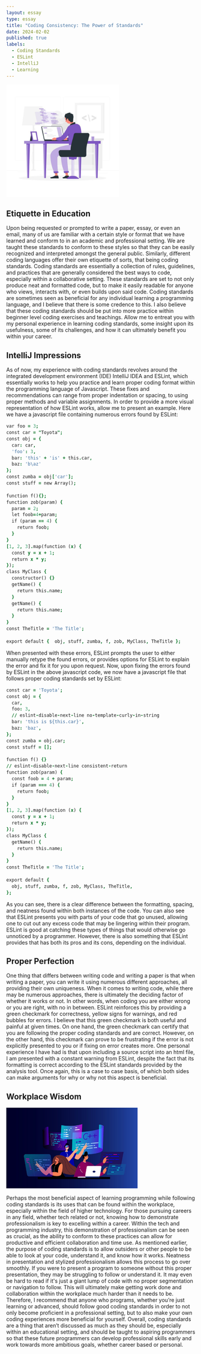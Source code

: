 ```yaml
---
layout: essay
type: essay
title: "Coding Consistency: The Power of Standards"
date: 2024-02-02
published: true
labels:
  - Coding Standards
  - ESLint
  - IntelliJ
  - Learning
---
```


<img width="300px" 
     class="rounded float-start pe-4" 
     src="../img/consistency/sitcode.jpeg" >

## Etiquette in Education

Upon being requested or prompted to write a paper, essay, or even an email, many of us are familiar with a certain style or format that we have learned and conform to in an academic and professional setting. We are taught these standards to conform to these styles so that they can be easily recognized and interpreted amongst the general public. Similarly, different coding languages offer their own etiquette of sorts, that being coding standards. Coding standards are essentially a collection of rules, guidelines, and practices that are generally considered the best ways to code, especially within a collaborative setting. These standards are set to not only produce neat and formatted code, but to make it easily readable for anyone who views, interacts with, or even builds upon said code. Coding standards are sometimes seen as beneficial for any individual learning a programming language, and I believe that there is some credence to this. I also believe that these coding standards should be put into more practice within beginner level coding exercises and teachings. Allow me to entreat you with my personal experience in learning coding standards, some insight upon its usefulness, some of its challenges, and how it can ultimately benefit you within your career.

## IntelliJ Impressions

As of now, my experience with coding standards revolves around the integrated development environment (IDE) IntelliJ IDEA and ESLint, which essentially works to help you practice and learn proper coding format within the programming language of Javascript. These fixes and recommendations can range from proper indentation or spacing, to using proper methods and variable assignments. In order to provide a more visual representation of how ESLint works, allow me to present an example. Here we have a javascript file containing numerous errors found by ESLint:
```j
var foo = 3;
const car = "Toyota";
const obj = {
  car: car,
  'foo': 3,
  bar: 'this' + 'is' + this.car,
  baz: 'b\az'
};
const zumba = obj['car'];
const stuff = new Array();

function f(){};
function zob(param) {
  param = 2;
  let foob=4+param;
  if (param == 4) {
    return foob;
  }
}
[1, 2, 3].map(function (x) {
  const y = x + 1;
  return x * y;
});
class MyClass {
  constructor() {}
  getName() {
    return this.name;
  }
  getName() {
    return this.name;
  }
}
const TheTitle = 'The Title';

export default {  obj, stuff, zumba, f, zob, MyClass, TheTitle };
```

When presented with these errors, ESLint prompts the user to either manually retype the found errors, or provides options for ESLint to explain the error and fix it for you upon request. Now, upon fixing the errors found by ESLint in the above javascript code, we now have a javascript file that follows proper coding standards set by ESLint:

```j
const car = 'Toyota';
const obj = {
  car,
  foo: 3,
  // eslint-disable-next-line no-template-curly-in-string
  bar: 'this is ${this.car}',
  baz: 'baz',
};
const zumba = obj.car;
const stuff = [];

function f() {}
// eslint-disable-next-line consistent-return
function zob(param) {
  const foob = 4 + param;
  if (param === 4) {
    return foob;
  }
}
[1, 2, 3].map(function (x) {
  const y = x + 1;
  return x * y;
});
class MyClass {
  getName() {
    return this.name;
  }
}
const TheTitle = 'The Title';

export default {
  obj, stuff, zumba, f, zob, MyClass, TheTitle,
};
```
As you can see, there is a clear difference between the formatting, spacing, and neatness found within both instances of the code. You can also see that ESLint presents you with parts of your code that go unused, allowing one to cut out any excess code that may be lingering within their program. ESLint is good at catching these types of things that would otherwise go unnoticed by a programmer.  However, there is also something that ESLint provides that has both its pros and its cons, depending on the individual.


## Proper Perfection

One thing that differs between writing code and writing a paper is that when writing a paper, you can write it using numerous different approaches, all providing their own uniqueness. When it comes to writing code, while there may be numerous approaches, there is ultimately the deciding factor of whether it works or not. In other words, when coding you are either wrong or you are right, with no in between. ESLint reinforces this by providing a green checkmark for correctness, yellow signs for warnings, and red bubbles for errors. I believe that this green checkmark is both useful and painful at given times. On one hand, the green checkmark can certify that you are following the proper coding standards and are correct. However, on the other hand, this checkmark can prove to be frustrating if the error is not explicitly presented to you or if fixing on error creates more. One personal experience I have had is that upon including a source script into an html file, I am presented with a constant warning from ESLint, despite the fact that its formatting is correct according to the ESLint standards provided by the analysis tool. Once again, this is a case to case basis, of which both sides can make arguments for why or why not this aspect is beneficial.

## Workplace Wisdom 

<img width="350px" 
     class="rounded float-start pe-4" 
     src="../img/consistency/codeworkplace.jpeg" >

Perhaps the most beneficial aspect of learning programming while following coding standards is its uses that can be found within the workplace, especially within the field of higher technology. For those pursuing careers in any field, whether tech related or not, knowing how to demonstrate professionalism is key to excelling within a career. Within the tech and programming industry, this demonstration of professionalism can be seen as crucial, as the ability to conform to these practices can allow for productive and efficient collaboration and time use. As mentioned earlier, the purpose of coding standards is to allow outsiders or other people to be able to look at your code, understand it, and know how it works. Neatness in presentation and stylized professionalism allows this process to go over smoothly. If you were to present a program to someone without this proper presentation, they may be struggling to follow or understand it. It may even be hard to read if it's just a giant lump of code with no proper segmentation or navigation to follow. This will ultimately make getting work done and collaboration within the workplace much harder than it needs to be. Therefore, I recommend that anyone who programs, whether you’re just learning or advanced, should follow good coding standards in order to not only become proficient in a professional setting, but to also make your own coding experiences more beneficial for yourself. Overall, coding standards are a thing that aren’t discussed as much as they should be, especially within an educational setting, and should be taught to aspiring programmers so that these future programmers can develop professional skills early and work towards more ambitious goals, whether career based or personal.

